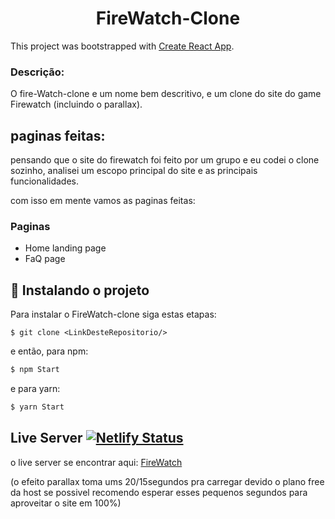 <h1 align="center">FireWatch-Clone</h1>


This project was bootstrapped with [Create React App](https://github.com/facebook/create-react-app).

### Descrição:
O fire-Watch-clone e um nome bem descritivo, e um clone do site do game Firewatch (incluindo o parallax).

## paginas feitas:
pensando que o site do firewatch foi feito por um grupo e eu codei o clone sozinho, analisei um escopo principal do site e as principais funcionalidades.

com isso em mente vamos as paginas feitas:
<h3>Paginas</h3>

 - Home landing page
 - FaQ page


## 🚀 Instalando o projeto

Para instalar o FireWatch-clone siga estas etapas:


```git
$ git clone <LinkDesteRepositorio/>
```
e então, para npm:
```js 
$ npm Start  
```
e para yarn:
```js
$ yarn Start
```


## Live Server [![Netlify Status](https://api.netlify.com/api/v1/badges/bd40a31a-0d7e-4780-88c8-9357f676f6fe/deploy-status)](https://app.netlify.com/sites/fire-base-clonebr/deploys)
o live server se encontrar aqui: <a href='https://fire-base-clonebr.netlify.app/'>FireWatch</a>
 
 (o efeito parallax toma ums 20/15segundos pra carregar devido o plano free da host se possivel recomendo esperar esses pequenos segundos para aproveitar o site em 100%)



